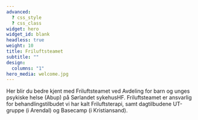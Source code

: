 ```yaml
---
advanced:
  ? css_style
  ? css_class
widget: hero
widget_id: blank
headless: true
weight: 10
title: Friluftsteamet
subtitle: ""
design:
  columns: "1"
hero_media: welcome.jpg
---
```

Her blir du bedre kjent med Friluftsteamet ved Avdeling for barn og unges psykiske helse (Abup) på Sørlandet sykehusHF. Friluftsteamet er ansvarlig for behandlingstilbudet vi har kalt Friluftsterapi, samt dagtilbudene UT-gruppe (i Arendal) og Basecamp (i Kristiansand).